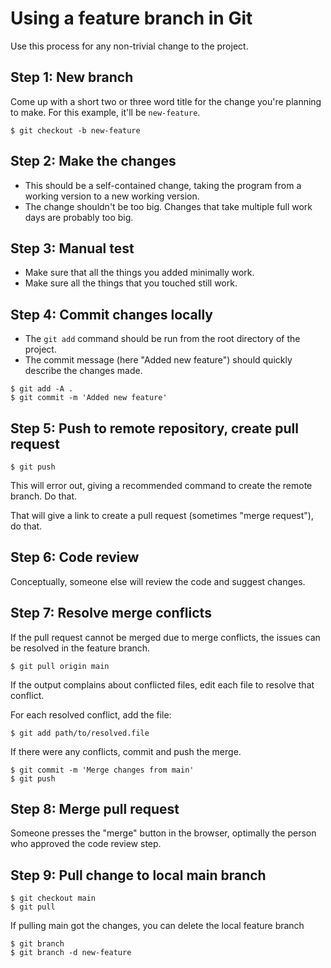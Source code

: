 
# Using a feature branch in Git

Use this process for any non-trivial change to the project.

## Step 1: New branch

Come up with a short two or three word title for the change you're planning to
make. For this example, it'll be ```new-feature```.

```
$ git checkout -b new-feature
```

## Step 2: Make the changes

 * This should be a self-contained change, taking the program from
   a working version to a new working version.
 * The change shouldn't be too big. Changes that take multiple full work
   days are probably too big.

## Step 3: Manual test

 * Make sure that all the things you added minimally work.
 * Make sure all the things that you touched still work.

## Step 4: Commit changes locally

 * The ```git add``` command should be run from the root directory
   of the project.
 * The commit message (here "Added new feature") should quickly describe
   the changes made.

```
$ git add -A .
$ git commit -m 'Added new feature'
```

## Step 5: Push to remote repository, create pull request

```
$ git push
```

This will error out, giving a recommended command to create the remote branch.
Do that.

That will give a link to create a pull request (sometimes "merge request"), do
that.

## Step 6: Code review

Conceptually, someone else will review the code and suggest changes.

## Step 7: Resolve merge conflicts

If the pull request cannot be merged due to merge conflicts, the issues
can be resolved in the feature branch.

```
$ git pull origin main
```

If the output complains about conflicted files, edit each file to
resolve that conflict.

For each resolved conflict, add the file:

```
$ git add path/to/resolved.file
```

If there were any conflicts, commit and push the merge.

```
$ git commit -m 'Merge changes from main'
$ git push
```

## Step 8: Merge pull request

Someone presses the "merge" button in the browser, optimally the person who
approved the code review step.

## Step 9: Pull change to local main branch

```
$ git checkout main
$ git pull
```

If pulling main got the changes, you can delete the local feature branch

```
$ git branch
$ git branch -d new-feature
```
